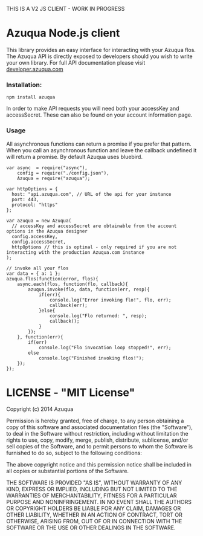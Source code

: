 THIS IS A V2 JS CLIENT - WORK IN PROGRESS

Azuqua Node.js client
=====================

This library provides an easy interface for interacting with your Azuqua flos.
The Azuqua API is directly exposed to developers should you wish to write your own library.
For full API documentation please visit [developer.azuqua.com]("https//developer.azuqua.com")

### Installation:
`npm install azuqua`

In order to make API requests you will need both your accessKey and accessSecret.
These can also be found on your account information page. 

### Usage

All asynchronous functions can return a promise if you prefer that pattern.
When you call an asynchronous function and 
leave the callback undefined it will return a promise.
By default Azuqua uses bluebird.

```
var async  = require("async"),
    config = require("./config.json"),
    Azuqua = require("azuqua");

var httpOptions = {
  host: "api.azuqua.com", // URL of the api for your instance
  port: 443,
  protocol: "https"
};

var azuqua = new Azuqua(
  // accessKey and accessSecret are obtainable from the account options in the Azuqua designer
  config.accessKey,
  config.accessSecret,
  httpOptions // this is optinal - only required if you are not interacting with the production Azuqua.com instance
);

// invoke all your flos
var data = { a: 1 };
azuqua.flos(function(error, flos){
	async.each(flos, function(flo, callback){
		azuqua.invoke(flo, data, function(err, resp){
			if(err){
				console.log("Error invoking flo!", flo, err);
				callback(err);
			}else{
				console.log("Flo returned: ", resp);
				callback();
			}
		});
	}, function(err){
		if(err)
			console.log("Flo invocation loop stopped!", err);
		else
			console.log("Finished invoking flos!");
	});
});

```
LICENSE - "MIT License"
=======================
Copyright (c) 2014 Azuqua

Permission is hereby granted, free of charge, to any person obtaining a copy
of this software and associated documentation files (the "Software"), to deal
in the Software without restriction, including without limitation the rights
to use, copy, modify, merge, publish, distribute, sublicense, and/or sell
copies of the Software, and to permit persons to whom the Software is
furnished to do so, subject to the following conditions:

The above copyright notice and this permission notice shall be included in
all copies or substantial portions of the Software.

THE SOFTWARE IS PROVIDED "AS IS", WITHOUT WARRANTY OF ANY KIND, EXPRESS OR
IMPLIED, INCLUDING BUT NOT LIMITED TO THE WARRANTIES OF MERCHANTABILITY,
FITNESS FOR A PARTICULAR PURPOSE AND NONINFRINGEMENT. IN NO EVENT SHALL THE
AUTHORS OR COPYRIGHT HOLDERS BE LIABLE FOR ANY CLAIM, DAMAGES OR OTHER
LIABILITY, WHETHER IN AN ACTION OF CONTRACT, TORT OR OTHERWISE, ARISING FROM,
OUT OF OR IN CONNECTION WITH THE SOFTWARE OR THE USE OR OTHER DEALINGS IN
THE SOFTWARE.
